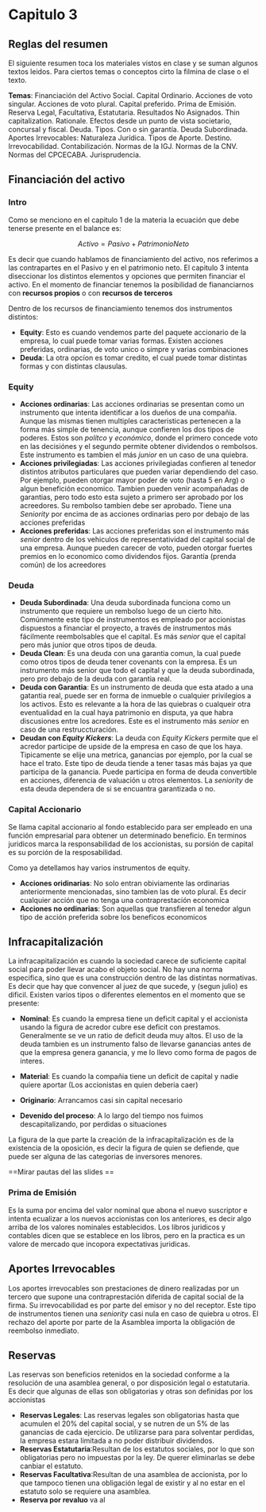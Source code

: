 # Capitulo 3
## Reglas del resumen 
El siguiente resumen toca los materiales vistos en clase y se suman algunos textos leidos. Para ciertos temas o conceptos cirto la filmina de clase o el texto. 

**Temas**: Financiación del Activo Social. Capital Ordinario. Acciones de voto singular. Acciones de voto plural. Capital preferido. Prima de Emisión. Reserva Legal, Facultativa, Estatutaria. Resultados No Asignados. Thin capitalization. Rationale. Efectos desde un punto de vista societario, concursal y fiscal. Deuda. Tipos. Con o sin garantía. Deuda Subordinada. Aportes Irrevocables: Naturaleza Jurídica. Tipos de Aporte. Destino. Irrevocabilidad. Contabilización. Normas de la IGJ. Normas de la CNV. Normas del CPCECABA. Jurisprudencia.

## Financiación del activo
### Intro
Como se menciono en el capitulo 1 de la materia la ecuación que debe tenerse presente en el balance es:

$$
Activo= Pasivo+ Patrimonio Neto
$$

Es decir que cuando hablamos de financiamiento del activo, nos referimos a las contrapartes en el Pasivo y en el patrimonio neto. El capitulo 3 intenta diseccionar los distintos elementos y opciones que permiten financiar el activo. En el momento de financiar tenemos la posibilidad de fiananciarnos con **recursos propios** o con  **recursos de terceros**

Dentro de los recursos de financiamiento tenemos dos instrumentos distintos:
- **Equity**: Esto es cuando vendemos parte del paquete accionario de la empresa, lo cual puede tomar varias formas. Existen acciones preferidas, ordinarias, de voto unico o simpre y varias combinaciones
- **Deuda**: La otra opcíon es tomar credito, el cual puede tomar distintas formas y con distintas clausulas. 

### Equity
- **Acciones ordinarias**: Las acciones ordinarias se presentan como un instrumento que intenta identificar a los dueños de una compañia. Aunque las mismas tienen multiples caracteristicas pertenecen a la forma más simple de tenencia, aunque confieren los dos tipos de poderes. Estos son *polítco* y *económico*, donde el primero concede voto en las decisiónes y el segundo permite obtener dividendos o rembolsos. Este instrumento es tambien el más *junior* en un caso de una quiebra. 
- **Acciones privilegiadas**: Las acciones privilegiadas confieren al tenedor distintos atributos particulares que pueden variar dependiendo del caso. Por ejemplo, pueden otorgar mayor poder de voto (hasta 5 en Arg) o algun benefición economico. Tambien pueden venir acompañadas de garantias, pero todo esto esta sujeto a primero ser aprobado por los acreedores. Su rembolso tambien debe ser aprobado. Tiene una *Seniority* por encima de as acciones ordinarias pero por debajo de las acciones preferidas
- **Acciones preferidas**: Las acciones preferidas son el instrumento más *senior* dentro de los vehiculos de representatividad del capital social de una empresa. Aunque pueden carecer de voto, pueden otorgar fuertes premios en lo economico como dividendos fijos. Garantía (prenda común) de los acreedores
### Deuda
- **Deuda Subordinada**: Una deuda subordinada funciona como un instrumento que requiere un rembolso luego de un cierto hito. Comúnmente este tipo de instrumentos es empleado por accionistas dispuestos a financiar el proyecto, a través de instrumentos más fácilmente reembolsables que el capital. Es más *senior* que el capital pero más junior que otros tipos de deuda. 
- **Deuda Clean**: Es una deuda con una garantia comun, la cual puede como otros tipos de deuda tener covenants con la empresa. Es un instrumento más senior que todo el capital y que la deuda subordinada, pero pro debajo de la deuda con garantia real. 
- **Deuda con Garantia**: Es un instrumento de deuda que esta atado a una gatantia real, puede ser en forma de inmueble o cualquier privilegios a los activos. Esto es relevante a la hora de las quiebras o cualqueir otra eventualidad en la cual haya patrimonio en disputa, ya que habra discusiones entre los acredores. Este es el instrumento más *senior* en caso de una restruccturación.
- **Deudan con *Equity Kickers***: La deuda con *Equity Kickers* permite que el acredor participe de upside de la empresa en caso de que los haya. Tipicamente se elije una metrica, ganancias por ejemplo, por la cual se hace el trato. Este tipo de deuda tiende a tener tasas más bajas ya que participa de la ganancia. Puede participa en forma de deuda convertible en acciones, diferencia de valuación u otros elementos. La *seniority* de esta deuda dependera de si se encuantra garantizada o no. 


### Capital Accionario
Se llama capital accionario al fondo establecido para ser empleado en una función empresarial para obtener un determinado beneficio. En terminos juridicos marca la responsabilidad de los accionistas, su porsión de capital es su porción de la resposabilidad. 

Como ya detellamos hay varios instrumentos de equity.

- **Acciones oridinarias**: No solo entran obiviamente las ordinarias anteriormente mencionadas, sino tambien las de voto plural. Es decir cualquier acción que no tenga una contraprestación economica
- **Acciones no ordinarias**: Son aquellas que transfieren al tenedor algun tipo de acción preferida sobre los beneficos economicos 


## Infracapitalización 
La infracapitalización es cuando la sociedad carece de suficiente capital social para poder llevar acabo el objeto social. No hay una norma especifica, sino que es una construcción dentro de las distintas normativas. Es decir que hay que convencer al juez de que sucede, y (segun julio) es dificil. Existen varios tipos o diferentes elementos en el momento que se presente:

- **Nominal**: Es cuando la empresa tiene un deficit capital y el accionista usando la figura de acredor cubre ese deficit con prestamos. Generalmente se ve un ratio de deficit deuda muy altos. El uso de la deuda tambien es un instrumento falso de llevarse ganancias antes de que la empresa genera ganancia, y me lo llevo como forma de pagos de interes. 
- **Material**: Es cuando la compañia tiene un deficit de capital y nadie quiere aportar (Los accionistas en quien deberia caer)

- **Originario**: Arrancamos casi sin capital necesario
- **Devenido del proceso**: A lo largo del tiempo nos fuimos descapitalizando, por perdidas o situaciones
 
La figura de la que parte la creación de la infracapitalización es de la existencia de la oposición, es decir la figura de quien se defiende, que puede ser alguna de las categorias de inversores menores. 

==Mirar pautas del las slides ==

### Prima de Emisión
Es la suma por encima del valor nominal que abona el nuevo suscriptor e intenta ecualizar a los nuevos accionistas con los anteriores, es decir algo arriba de los valores nominales establecidos. Los libros juridicos y contables dicen que se establece en los libros, pero en la practica es un valore de mercado que incopora expectativas juridicas.


## Aportes Irrevocables
Los aportes irrevocables son prestaciones de dinero realizadas por un tercero que supone una contraprestación diferida de capital social de la firma. Su irrevocabilidad es por parte del emisor y no del receptor. Este tipo de instrumentos tienen una *seniority* casi nula en caso de quiebra u otros. El rechazo del aporte por parte de la Asamblea importa la obligación de reembolso inmediato. 


## Reservas
Las reservas son beneficios retenidos en la sociedad conforme a la resolución de una asamblea general, o por disposición legal o estatutaria. Es decir que algunas de ellas son obligatorias y otras son definidas por los accionistas

- **Reservas Legales**: Las reservas legales son obligatorias hasta que acumulen el 20% del capital social, y se nutren de un 5% de las ganancias de cada ejercicio. De utilizarse para para solventar perdidas, la empresa estara limitada a no poder distribuir dividendos.
- **Reservas Estatutaria**:Resultan de los estatutos sociales, por lo que son obligatorias pero no impuestas por la ley. De querer eliminarlas se debe canbiar el estatuto.
- **Reservas Facultativa**:Resultan de una asamblea de accionista, por lo que tampoco tienen una obligación legal de existir y al no estar en el estatuto solo se requiere una asamblea. 
- **Reserva por revaluo** va al 
